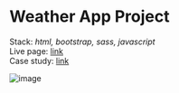 # Weather App Project
Stack: <i>html, bootstrap, sass, javascript</i><br>
Live page: <a href="https://kathbo.github.io/weather-app/">link</a> <br>
Case study: <a href="https://kathbo.github.io/portfolio/subpages/weather-app/waIndex.html">link</a>

![image](https://user-images.githubusercontent.com/94912046/202269850-7f5b57ea-5d1f-4ce1-9ffc-8c8c3915612e.png)

